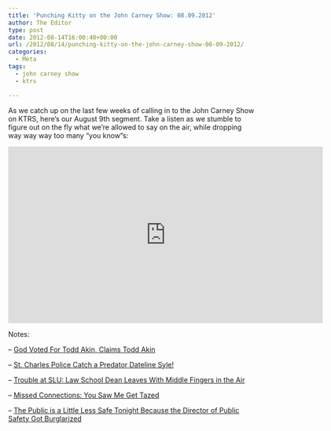 ```yaml
---
title: 'Punching Kitty on the John Carney Show: 08.09.2012'
author: The Editor
type: post
date: 2012-08-14T16:00:40+00:00
url: /2012/08/14/punching-kitty-on-the-john-carney-show-08-09-2012/
categories:
  - Meta
tags:
  - john carney show
  - ktrs

---
```

As we catch up on the last few weeks of calling in to the John Carney Show on KTRS, here&#8217;s our August 9th segment. Take a listen as we stumble to figure out on the fly what we&#8217;re allowed to say on the air, while dropping way way way too many &#8220;you know&#8221;s:

<div class="embed-vimeo" style="text-align: center;">
  <iframe src="https://player.vimeo.com/video/47498092" width="640" height="360" frameborder="0" webkitallowfullscreen mozallowfullscreen allowfullscreen></iframe>
</div>

Notes:

&#8211; [God Voted For Todd Akin, Claims Todd Akin][1]

&#8211; [St. Charles Police Catch a Predator Dateline Syle!][2]

&#8211; [Trouble at SLU: Law School Dean Leaves With Middle Fingers in the Air][3]

&#8211; [Missed Connections: You Saw Me Get Tazed][4]

&#8211; [The Public is a Little Less Safe Tonight Because the Director of Public Safety Got Burglarized][5]

 [1]: http://punchingkitty.com/2012/08/08/god-voted-for-todd-akin-claims-todd-akin/
 [2]: http://punchingkitty.com/2012/08/09/st-charles-police-catch-a-predator-dateline-style/ "St. Charles Police Catch a Predator Dateline Style!"
 [3]: http://punchingkitty.com/2012/08/09/trouble-at-slu-law-school-dean-leaves-with-middle-fingers-in-the-air/ "Trouble At SLU: Law School Dean Leaves With Middle Fingers in the Air"
 [4]: http://punchingkitty.com/2012/08/08/missed-connections-you-saw-me-get-tazed/ "Missed Connections: You Saw Me Get Tazed"
 [5]: http://punchingkitty.com/2012/08/07/the-public-is-a-little-less-safe-tonight-because-the-director-of-public-safety-got-robbed/ "The Public is a Little Less Safe Tonight Because the Director of Public Safety Got Burglarized"